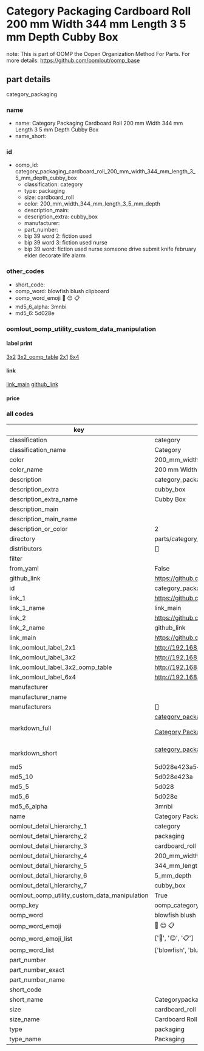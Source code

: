 # Category Packaging Cardboard Roll 200 mm Width 344 mm Length 3 5 mm Depth Cubby Box  

note: This is part of OOMP the Oopen Organization Method For Parts. For more details: https://github.com/oomlout/oomp_base

##  part details



category_packaging

### name
* name: Category Packaging Cardboard Roll 200 mm Width 344 mm Length 3 5 mm Depth Cubby Box
* name_short: 
### id
* oomp_id: category_packaging_cardboard_roll_200_mm_width_344_mm_length_3_5_mm_depth_cubby_box
  * classification: category
  * type: packaging
  * size: cardboard_roll
  * color: 200_mm_width_344_mm_length_3_5_mm_depth
  * description_main: 
  * description_extra: cubby_box
  * manufacturer: 
  * part_number: 
  * bip 39 word 2: fiction used
  * bip 39 word 3: fiction used nurse
  * bip 39 word: fiction used nurse someone drive submit knife february elder decorate life alarm

### other_codes
* short_code: 
* oomp_word: blowfish blush clipboard
* oomp_word_emoji :blowfish: :blush: :clipboard:
* md5_6_alpha: 3mnbi
* md5_6: 5d028e






### oomlout_oomp_utility_custom_data_manipulation
#### label print
[3x2](http://192.168.1.245:1112/?label=oomp%203mnbi)
[3x2_oomp_table](http://192.168.1.107:1112/?label=oomp%203mnbi)
[2x1](http://192.168.1.242:1112/?label=oomp%203mnbi)
[6x4](http://192.168.1.55:1112/?label=oomp%203mnbi)    

#### link

[link_main](https://github.com/oomlout/oomlout_oomp_current_version_messy/tree/main/parts/category_packaging_cardboard_roll_200_mm_width_344_mm_length_3_5_mm_depth_cubby_box) [github_link](https://github.com/oomlout/oomlout_oomp_part_src/tree/main/parts/category_packaging_cardboard_roll_200_mm_width_344_mm_length_3_5_mm_depth_cubby_box)                             

#### price







### all codes 
| key | value |  
| --- | --- |  
| classification | category |  
| classification_name | Category |  
| color | 200_mm_width_344_mm_length_3_5_mm_depth |  
| color_name | 200 mm Width 344 mm Length 3 5 mm Depth |  
| description | category_packaging |  
| description_extra | cubby_box |  
| description_extra_name | Cubby Box |  
| description_main |  |  
| description_main_name |  |  
| description_or_color | 2  |  
| directory | parts/category_packaging_cardboard_roll_200_mm_width_344_mm_length_3_5_mm_depth_cubby_box |  
| distributors | [] |  
| filter |  |  
| from_yaml | False |  
| github_link | https://github.com/oomlout/oomlout_oomp_part_src/tree/main/parts/category_packaging_cardboard_roll_200_mm_width_344_mm_length_3_5_mm_depth_cubby_box |  
| id | category_packaging_cardboard_roll_200_mm_width_344_mm_length_3_5_mm_depth_cubby_box |  
| link_1 | https://github.com/oomlout/oomlout_oomp_current_version_messy/tree/main/parts/category_packaging_cardboard_roll_200_mm_width_344_mm_length_3_5_mm_depth_cubby_box |  
| link_1_name | link_main |  
| link_2 | https://github.com/oomlout/oomlout_oomp_part_src/tree/main/parts/category_packaging_cardboard_roll_200_mm_width_344_mm_length_3_5_mm_depth_cubby_box |  
| link_2_name | github_link |  
| link_main | https://github.com/oomlout/oomlout_oomp_current_version_messy/tree/main/parts/category_packaging_cardboard_roll_200_mm_width_344_mm_length_3_5_mm_depth_cubby_box |  
| link_oomlout_label_2x1 | http://192.168.1.242:1112/?label=oomp%203mnbi |  
| link_oomlout_label_3x2 | http://192.168.1.245:1112/?label=oomp%203mnbi |  
| link_oomlout_label_3x2_oomp_table | http://192.168.1.107:1112/?label=oomp%203mnbi |  
| link_oomlout_label_6x4 | http://192.168.1.55:1112/?label=oomp%203mnbi |  
| manufacturer |  |  
| manufacturer_name |  |  
| manufacturers | [] |  
| markdown_full | [category_packaging_cardboard_roll_200_mm_width_344_mm_length_3_5_mm_depth_cubby_box](https://github.com/oomlout/oomlout_oomp_current_version_messy/tree/main/parts/category_packaging_cardboard_roll_200_mm_width_344_mm_length_3_5_mm_depth_cubby_box)<br>[](https://github.com/oomlout/oomlout_oomp_current_version_messy/tree/main/parts/category_packaging_cardboard_roll_200_mm_width_344_mm_length_3_5_mm_depth_cubby_box)<br>[Category Packaging Cardboard Roll 200 Mm Width 344 Mm Length 3 5 Mm Depth Cubby Box](https://github.com/oomlout/oomlout_oomp_current_version_messy/tree/main/parts/category_packaging_cardboard_roll_200_mm_width_344_mm_length_3_5_mm_depth_cubby_box)<br><br> |  
| markdown_short | [category_packaging_cardboard_roll_200_mm_width_344_mm_length_3_5_mm_depth_cubby_box](https://github.com/oomlout/oomlout_oomp_current_version_messy/tree/main/parts/category_packaging_cardboard_roll_200_mm_width_344_mm_length_3_5_mm_depth_cubby_box)<br><br> |  
| md5 | 5d028e423a544f776021acf12f3bf2ae |  
| md5_10 | 5d028e423a |  
| md5_5 | 5d028 |  
| md5_6 | 5d028e |  
| md5_6_alpha | 3mnbi |  
| name | Category Packaging Cardboard Roll 200 mm Width 344 mm Length 3 5 mm Depth Cubby Box |  
| oomlout_detail_hierarchy_1 | category |  
| oomlout_detail_hierarchy_2 | packaging |  
| oomlout_detail_hierarchy_3 | cardboard_roll |  
| oomlout_detail_hierarchy_4 | 200_mm_width |  
| oomlout_detail_hierarchy_5 | 344_mm_length |  
| oomlout_detail_hierarchy_6 | 5_mm_depth |  
| oomlout_detail_hierarchy_7 | cubby_box |  
| oomlout_oomp_utility_custom_data_manipulation | True |  
| oomp_key | oomp_category_packaging_cardboard_roll_200_mm_width_344_mm_length_3_5_mm_depth_cubby_box |  
| oomp_word | blowfish blush clipboard |  
| oomp_word_emoji | :blowfish: :blush: :clipboard: |  
| oomp_word_emoji_list | [':blowfish:', ':blush:', ':clipboard:'] |  
| oomp_word_list | ['blowfish', 'blush', 'clipboard'] |  
| part_number |  |  
| part_number_exact |  |  
| part_number_name |  |  
| short_code |  |  
| short_name | Categorypackaging |  
| size | cardboard_roll |  
| size_name | Cardboard Roll |  
| type | packaging |  
| type_name | Packaging |  
